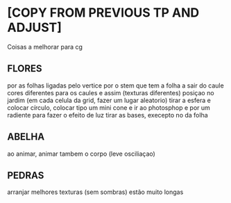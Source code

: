 # [COPY FROM PREVIOUS TP AND ADJUST]
Coisas a melhorar para cg

## FLORES

por as folhas ligadas pelo vertice
por o stem que tem a folha a sair do caule 
cores diferentes para os caules e assim (texturas diferentes)
posiçao no jardim (em cada celula da grid, fazer um lugar aleatorio)
tirar a esfera e colocar círculo, colocar tipo um mini cone e ir ao photosphop e por um radiente para fazer o efeito de luz
tirar as bases, execepto no da folha
 
## ABELHA

ao animar, animar tambem o corpo (leve osciliaçao)


## PEDRAS

arranjar melhores texturas (sem sombras)
estão muito longas